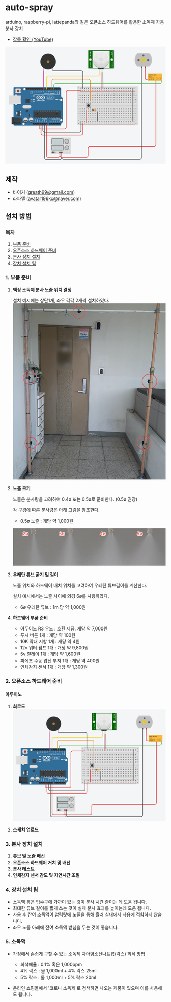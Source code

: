 # auto-spray

arduino, raspberry-pi, lattepanda와 같은 오픈소스 하드웨어를 활용한 소독제 자동 분사 장치

* [작동 확인 (YouTube)](https://youtu.be/r1yaet-WIyA)

![alt text](doc/autospay-circuit-arduino.png "arduino circuit image")

## 제작
  * 바이커 (greath99@gmail.com)
  * 라파엘 (avatar196kc@naver.com)

## 설치 방법

###  목차
1. [부품 준비](#1-부품-준비)
2. [오픈소스 하드웨어 준비](#2-오픈소스-하드웨어-준비)
3. [분사 장치 설치](#3-분사-장치-설치)
4. [장치 설치 팁](#4-장치-설치-팁)

### 1. 부품 준비

1. __액상 소독제 분사 노즐 위치 결정__

    설치 예시에는 상단1개, 좌우 각각 2개씩 설치하였다.
    ![alt text](doc/nozzle-install_ex.png "nozzle install image")

2. __노즐 크기__

    노즐은 분사량을 고려하여 0.4ø 또는 0.5ø로 준비한다. (0.5ø 권장)
    
    각 구경에 따른 분사량은 아래 그림을 참조한다.
    
    * 0.5ø 노즐 : 개당 약 1,000원
    
    ![alt text](doc/nozzle-diff.png "nozzle difference image")

3. __우레탄 튜브 굵기 및 길이__

    노즐 위치와 하드웨어 배치 위치를 고려하여 우레탄 튜브길이를 계산한다.
    
    설치 예시에서는 노즐 사이에 외경 6ø를 사용하였다.
    
    * 6ø 우레탄 튜브 : 1m 당 약 1,000원

4. __하드웨어 부품 준비__

    * 아두이노 R3 우노 : 호환 제품. 개당 약 7,000원
    * 푸시 버튼 1개 : 개당 약 100원
    * 10K 막대 저항 1개 : 개당 약 4원
    * 12v 워터 펌프 1개 : 개당 약 9,800원
    * 5v 릴레이 1개 : 개당 약 1,600원
    * 피에조 수동 압전 부저 1개 : 개당 약 400원
    * 인체감지 센서 1개 : 개당 약 1,300원

### 2. 오픈소스 하드웨어 준비

#### 아두이노

1. __회로도__
    ![alt text](doc/autospay-circuit-arduino.png "arduino circuit image")

2. __스케치 업로드__

### 3. 분사 장치 설치

1. __튜브 및 노즐 배선__
2. __오픈소스 하드웨어 거치 및 배선__
3. __분사 테스트__
4. __인체감지 센서 감도 및 지연시간 조절__

### 4. 장치 설치 팁

  * 소독액 통은 입수구에 가까이 있는 것이 분사 시간 줄이는 데 도움 됩니다.
  * 최대한 튜브 길이를 짧게 쓰는 것이 실제 분사 효과를 높이는데 도움 됩니다.
  * 사용 후 잔여 소독액이 압력탓에 노즐을 통해 흘러 실내에서 사용에 적합하지 않습니다.
  * 좌우 노즐 아래에 잔여 소독액 받침을 두는 것이 좋습니다.

### 5. 소독액

  * 가정에서 손쉽게 구할 수 있는 소독제 차아염소산나트륨(락스) 희석 방법
    * 희석배율 : 0.1% 혹은 1,000ppm
    * 4% 락스 : 물 1,000ml + 4% 락스 25ml
    * 5% 락스 : 물 1,000ml + 5% 락스 20ml

  * 온라인 쇼핑몰에서 '코로나 소독제'로 검색하면 나오는 제품이 있으며 이를 사용해도 됩니다.
